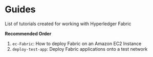 # Guides
List of tutorials created for working with Hyperledger Fabric

**Recommended Order**
1. `ec-Fabric`: How to deploy Fabric on an Amazon EC2 Instance
2. `deploy-test-app`: Deploy Fabric applications onto a test network
